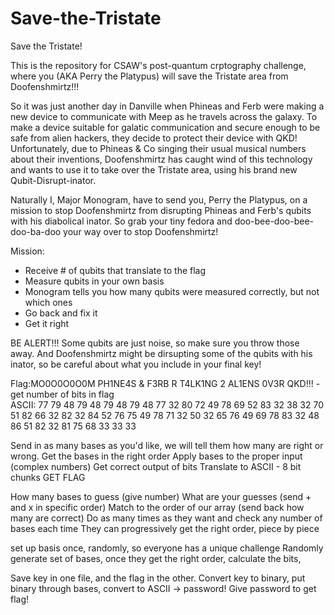 # Save-the-Tristate
Save the Tristate!

This is the repository for CSAW's post-quantum crptography challenge, where you (AKA Perry the Platypus) will save the Tristate area from Doofenshmirtz!!!

So it was just another day in Danville when Phineas and Ferb were making a new device to communicate with Meep as he travels across the galaxy. To make a device suitable for galatic communication and secure enough to be safe from alien hackers, they decide to protect their device with QKD! Unfortunately, due to Phineas & Co singing their usual musical numbers about their inventions, Doofenshmirtz has caught wind of this technology and wants to use it to take over the Tristate area, using his brand new Qubit-Disrupt-inator.

Naturally I, Major Monogram, have to send you, Perry the Platypus, on a mission to stop Doofenshmirtz from disrupting Phineas and Ferb's qubits with his diabolical inator. So grab your tiny fedora and doo-bee-doo-bee-doo-ba-doo your way over to stop Doofenshmirtz!


Mission:
<ul>
  <li>Receive # of qubits that translate to the flag</li>
  <li>Measure qubits in your own basis</li>
  <li>Monogram tells you how many qubits were measured correctly, but not which ones</li>
  <li>Go back and fix it</li>
  <li>Get it right</li>
</ul>

BE ALERT!!! Some qubits are just noise, so make sure you throw those away. And Doofenshmirtz might be dirsupting some of the qubits with his inator, so be careful about what you include in your final key!

Flag:MO0O0O0O0M PH1NE4S & F3RB R T4LK1NG 2 AL1ENS 0V3R QKD!!! - get number of bits in flag
<br>
ASCII: 77 79 48 79 48 79 48 79 48 77 32 80 72 49 78 69 52 83 32 38 32 70 51 82 66 32 82 32 84 52 76 75 49 78 71 32 50 32 65 76 49 69 78 83 32 48 86 51 82 32 81 75 68 33 33 33
<br>

Send in as many bases as you'd like, we will tell them how many are right or wrong.
Get the bases in the right order
Apply bases to the proper input (complex numbers)
Get correct output of bits
Translate to ASCII - 8 bit chunks
GET FLAG


How many bases to guess (give number)
What are your guesses (send + and x in specific order)
Match to the order of our array (send back how many are correct)
Do as many times as they want and check any number of bases each time
They can progressively get the right order, piece by piece

set up basis once, randomly, so everyone has a unique challenge
Randomly generate set of bases, once they get the right order, calculate the bits,

Save key in one file, and the flag in the other.
Convert key to binary, put binary through bases, convert to ASCII -> password!
Give password to get flag!

